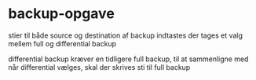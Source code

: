 # backup-opgave
stier til både source og destination af backup indtastes
der tages et valg mellem full og differential backup

differential backup kræver en tidligere full backup, til at sammenligne med
når differential vælges, skal der skrives sti til full backup